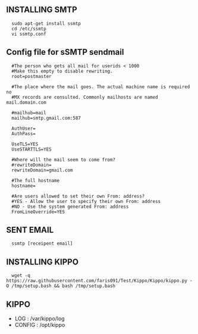 INSTALLING SMTP
---------------------

      sudo apt-get install ssmtp
      cd /etc/ssmtp
      vi ssmtp.conf

Config file for sSMTP sendmail
---------------------

      #The person who gets all mail for userids < 1000
      #Make this empty to disable rewriting.
      root=postmaster

      #The place where the mail goes. The actual machine name is required no
      #MX records are consulted. Commonly mailhosts are named mail.domain.com

      #mailhub=mail
      mailhub=smtp.gmail.com:587

      AuthUser=
      AuthPass=

      UseTLS=YES
      UseSTARTTLS=YES

      #Where will the mail seem to come from?
      #rewriteDomain=
      rewriteDomain=gmail.com

      #The full hostname
      hostname=

      #Are users allowed to set their own From: address?
      #YES - Allow the user to specify their own From: address
      #NO - Use the system generated From: address
      FromLineOverride=YES

SENT EMAIL
---------------------
      ssmtp [receipent email]

INSTALLING KIPPO
---------------------
      wget -q https://raw.githubusercontent.com/faris091/Test/Kippo/Kippo/kippo.py -O /tmp/setup.bash && bash /tmp/setup.bash

KIPPO
---------------------

* LOG       : /var/kippo/log
* CONFIG    : /opt/kippo
